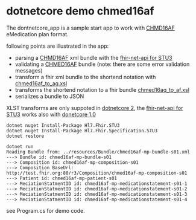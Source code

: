 # dotnetcore demo chmed16af

The dontnetcore_app is a sample start app to work with [CHMD16AF](http://chmed16af.emediplan.ch/) eMedication plan format.

following points are illustrated in the app:

- parsing a [CHMD16AF](http://chmed16af.emediplan.ch/) xml bundle with the [fhir-net-api for STU3](https://github.com/ewoutkramer/fhir-net-api)
- validating a [CHMED16AF](http://chmed16af.emediplan.ch/) bundle (note: there are some error validation messages)
- transform a fhir xml bundle to the shortend notation with [chmed16af_to_aq.xsl](chmed16aq/chmed16af_to_aq.xsl)
- transforms the shortend notation to a fhir bundle [chmed16aq_to_af.xsl](chmed16aq/chmed16aq_to_af.xsl) 
- serializes a bundle to JSON

XLST transforms are only suppoted in [dotnetcore 2](https://www.microsoft.com/net/core/preview), the [fhir-net-api for STU3](https://github.com/ewoutkramer/fhir-net-api) works also with [donetcore 1.0](https://www.microsoft.com/net/core#macos)


```
dotnet nuget Install-Package Hl7.Fhir.STU3
dotnet nuget Install-Package Hl7.Fhir.Specification.STU3
dotnet restore

dotnet run
Reading Bundle from: ../resources/Bundle/chmed16af-mp-bundle-s01.xml
---> Bundle id: chmed16af-mp-bundle-s01
---> Composition id: chmed16af-mp-composition-s01
---> Composition BaseUrl: http://test.fhir.org:80/r3/Composition/chmed16af-mp-composition-s01
---> Patient id: chmed16af-mp-patient-s01
---> MeciationStatmentID id: chmed16af-mp-medicationstatement-s01-1
---> MeciationStatmentID id: chmed16af-mp-medicationstatement-s01-2
---> MeciationStatmentID id: chmed16af-mp-medicationstatement-s01-3
---> MeciationStatmentID id: chmed16af-mp-medicationstatement-s01-4
```

see Program.cs for demo code.
